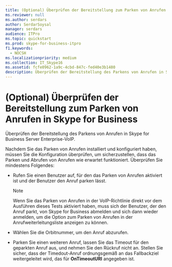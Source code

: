 ```yaml
---
title: (Optional) Überprüfen der Bereitstellung zum Parken von Anrufen in Skype for Business
ms.reviewer: null
ms.author: serdars
author: SerdarSoysal
manager: serdars
audience: ITPro
ms.topic: quickstart
ms.prod: skype-for-business-itpro
f1.keywords:
  - NOCSH
ms.localizationpriority: medium
ms.collection: IT_Skype16
ms.assetid: fcfe0962-1a9c-4cbd-847c-fed40e3b1480
description: Überprüfen der Bereitstellung des Parkens von Anrufen in Skype for Business Server Enterprise-VoIP.
---
```


# <a name="optional-verify-call-park-deployment-in-skype-for-business"></a>(Optional) Überprüfen der Bereitstellung zum Parken von Anrufen in Skype for Business
 
Überprüfen der Bereitstellung des Parkens von Anrufen in Skype for Business Server Enterprise-VoIP. 
  
Nachdem Sie das Parken von Anrufen installiert und konfiguriert haben, müssen Sie die Konfiguration überprüfen, um sicherzustellen, dass das Parken und Abrufen von Anrufen wie erwartet funktioniert. Überprüfen Sie mindestens Folgendes:
  
- Rufen Sie einen Benutzer auf, für den das Parken von Anrufen aktiviert ist und der Benutzer den Anruf parken lässt.
    
    > [!NOTE]
    > Wenn Sie das Parken von Anrufen in der VoIP-Richtlinie direkt vor dem Ausführen dieses Tests aktiviert haben, muss sich der Benutzer, der den Anruf parkt, von Skype for Business abmelden und sich dann wieder anmelden, um die Option zum Parken von Anrufen in der Anrufweiterleitungsliste anzeigen zu können. 
  
- Wählen Sie die Orbitnummer, um den Anruf abzurufen.
    
- Parken Sie einen weiteren Anruf, lassen Sie das Timeout für den geparkten Anruf aus, und nehmen Sie den Rückruf nicht an. Stellen Sie sicher, dass der Timedout-Anruf ordnungsgemäß an das Fallbackziel weitergeleitet wird, das für **OnTimeoutURI** angegeben ist.
    

